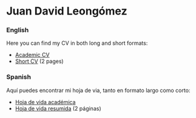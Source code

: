 # Juan David Leongómez

### English

Here you can find my CV in both long and short formats:

* [Academic CV](https://jdleongomez.github.io/JDL_CV/CV_eng/JDL_CV_en.pdf)
* [Short CV](https://jdleongomez.github.io/JDL_CV/CV_eng_corta/JDL_shortCV_en.pdf) (2 pages)


### Spanish

Aquí puedes encontrar mi hoja de via, tanto en formato largo como corto:

* [Hoja de vida académica](https://jdleongomez.github.io/JDL_CV/CV_esp/JDL_CV_es.pdf)
* [Hoja de vida resumida](https://jdleongomez.github.io/JDL_CV/CV_esp_corta/JDL_shortCV_es.pdf) (2 páginas) 